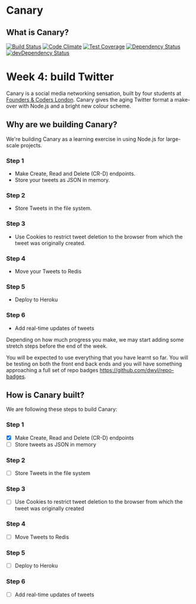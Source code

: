 
# Canary

## What is Canary?

[![Build Status](https://travis-ci.org/jmnr/canary.png?branch=master)](https://travis-ci.org/jmnr/canary)
[![Code Climate](https://codeclimate.com/repos/556de8356956802d2500a1d3/badges/7f0d8ea976928c1f8e0b/gpa.svg)](https://codeclimate.com/repos/556de8356956802d2500a1d3/feed)
[![Test Coverage](https://codeclimate.com/repos/556de8356956802d2500a1d3/badges/7f0d8ea976928c1f8e0b/coverage.svg)](https://codeclimate.com/repos/556de8356956802d2500a1d3/coverage)
[![Dependency Status](https://david-dm.org/jmnr/canary.svg)](https://david-dm.org/jmnr/canary)
[![devDependency Status](https://david-dm.org/jmnr/canary/dev-status.svg)](https://david-dm.org/jmnr/canary#info=devDependencies)


# Week 4: build Twitter

Canary is a social media networking sensation, built by four students at [Founders & Coders London](http://foundersandcoders.org/). Canary gives the aging Twitter format a make-over with Node.js and a bright new colour scheme.

## Why are we building Canary?

We're building Canary as a learning exercise in using Node.js for large-scale projects.

### Step 1
+ Make Create, Read and Delete (CR-D) endpoints.
+ Store your tweets as JSON in memory.

### Step 2
+ Store Tweets in the file system.

### Step 3
+ Use Cookies to restrict tweet deletion to the browser from which the tweet was originally created.

### Step 4
+ Move your Tweets to Redis

### Step 5
+ Deploy to Heroku

### Step 6
+ Add real-time updates of tweets

Depending on how much progress you make, we may start adding some stretch steps before the end of the week.

You will be expected to use everything that you have learnt so far. You will be testing on both the front end back ends and you will have something approaching a full set of repo badges https://github.com/dwyl/repo-badges.

## How is Canary built?

We are following these steps to build Canary:

### Step 1
- [x] Make Create, Read and Delete (CR-D) endpoints
- [ ] Store tweets as JSON in memory

### Step 2
- [ ] Store Tweets in the file system

### Step 3
- [ ] Use Cookies to restrict tweet deletion to the browser from which the tweet was originally created

### Step 4
- [ ] Move Tweets to Redis

### Step 5
- [ ] Deploy to Heroku

### Step 6
- [ ] Add real-time updates of tweets
